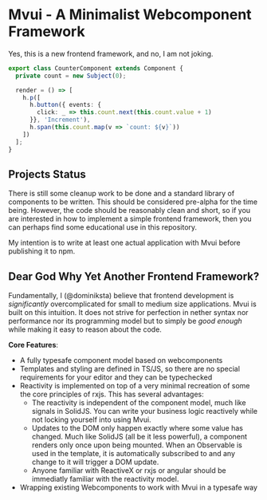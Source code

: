 # Mvui - A Minimalist Webcomponent Framework

Yes, this is a new frontend framework, and no, I am not joking.

```typescript
export class CounterComponent extends Component {
  private count = new Subject(0);

  render = () => [
    h.p([
      h.button({ events: {
        click: _ => this.count.next(this.count.value + 1)
      }}, 'Increment'),
      h.span(this.count.map(v => `count: ${v}`))
    ])
  ];
}
```

## Projects Status

There is still some cleanup work to be done and a standard library of components to be
written. This should be considered pre-alpha for the time being. However, the code should
be reasonably clean and short, so if you are interested in how to implement a simple
frontend framework, then you can perhaps find some educational use in this repository.

My intention is to write at least one actual application with Mvui before publishing it to
npm.

## Dear God Why Yet Another Frontend Framework?

Fundamentally, I (@dominiksta) believe that frontend development is *significantly*
overcomplicated for small to medium size applications. Mvui is built on this intuition. It
does not strive for perfection in nether syntax nor performance nor its programming model
but to simply be *good enough* while making it easy to reason about the code.

**Core Features**:

- A fully typesafe component model based on webcomponents
- Templates and styling are defined in TS/JS, so there are no special requirements for
  your editor and they can be typechecked
- Reactivity is implemented on top of a very minimal recreation of some the core
  principles of rxjs. This has several advantages:
  - The reactivity is independent of the component model, much like signals in
    SolidJS. You can write your business logic reactively while not locking yourself into
    using Mvui.
  - Updates to the DOM only happen exactly where some value has changed. Much like SolidJS
    (all be it less powerful), a component renders only once upon being mounted. When an
    Observable is used in the template, it is automatically subscribed to and any change
    to it will trigger a DOM update.
  - Anyone familiar with ReactiveX or rxjs or angular should be immediatly familiar with
    the reactivity model.
- Wrapping existing Webcomponents to work with Mvui in a typesafe way
